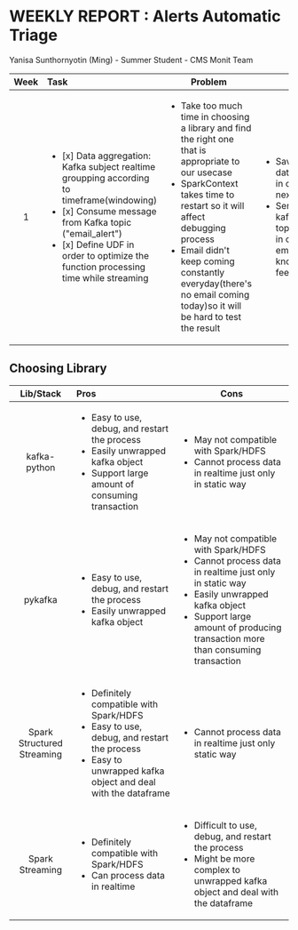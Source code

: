 WEEKLY REPORT : **Alerts Automatic Triage**
==============
Yanisa Sunthornyotin (Ming) - Summer Student - CMS Monit Team

|Week|        Task        |  Problem  | Next Step  | 
|:----:|:--------|------------| ------------|
| 1     | <ul><li>[x] Data aggregation: Kafka subject realtime groupping according to timeframe(windowing)</li><li>[x] Consume message from Kafka topic ("email_alert")</li><li>[x] Define UDF in order to optimize the function processing time while streaming</li></ul>| <ul><li> Take too much time in choosing a library and find the right one that is appropriate to our usecase</li><li>SparkContext takes time to restart so it will affect debugging process</li> <li> Email didn't keep coming constantly everyday(there's no email coming today)so it will be hard to test the result</li><ul> | <ul><li>Saving realtime dataframe to HDFS in order to process next (training data)</li> <li> Sending alert to kafka topic("snow_ticket") in order to send an email but still don't know how to get feedback from user</li><ul> |

Choosing Library
--------------
|Lib/Stack|        Pros        |  Cons  |
|:----:|:--------|------------| 
| kafka-python     | <ul><li>Easy to use, debug, and restart the process</li><li>Easily unwrapped kafka object</li><li>Support large amount of consuming transaction</li></ul>| <ul><li>May not compatible with Spark/HDFS</li><li> Cannot process data in realtime just only in static way</li><ul> |
| pykafka     | <ul><li>Easy to use, debug, and restart the process</li><li>Easily unwrapped kafka object</li></ul>| <ul><li>May not compatible with Spark/HDFS</li><li> Cannot process data in realtime just only in static way</li><li>Easily unwrapped kafka object</li><li>Support large amount of producing transaction more than consuming transaction</li><ul> |
| Spark Structured Streaming     |  <ul><li> Definitely compatible with Spark/HDFS</li><li>Easy to use, debug, and restart the process</li><li>Easy to unwrapped kafka object and deal with the dataframe</li><ul> |<ul><li> Cannot process data in realtime just only static way</li></ul>| 
| Spark Streaming     |  <ul><li> Definitely compatible with Spark/HDFS</li><li> Can process data in realtime</li><ul> |<ul><li>Difficult to use, debug, and restart the process</li><li>Might be more complex to unwrapped kafka object and deal with the dataframe</li></ul>| 
